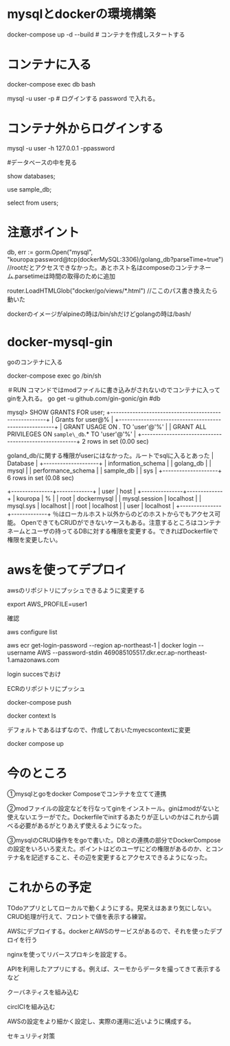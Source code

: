 # mysqlとdockerの環境構築

docker-compose up -d --build # コンテナを作成しスタートする

# コンテナに入る

docker-compose  exec  db  bash


mysql -u user -p # ログインする password で入れる。


# コンテナ外からログインする
mysql -u user -h  127.0.0.1 -ppassword

#データベースの中を見る

show databases;

use sample_db;

select from users;

# 注意ポイント
db, err := gorm.Open("mysql", "kouropa:password@tcp(dockerMySQL:3306)/golang_db?parseTime=true") 
//rootだとアクセスできなかった。あとホスト名はcomposeのコンテナネーム.parsetimeは時間の取得のために追加

router.LoadHTMLGlob("docker/go/views/*.html") //ここのパス書き換えたら動いた

dockerのイメージがalpineの時は/bin/shだけどgolangの時は/bash/ 



# docker-mysql-gin

goのコンテナに入る

docker-compose exec go /bin/sh

＃RUN コマンドではmodファイルに書き込みがされないのでコンテナに入ってginを入れる。
go get -u github.com/gin-gonic/gin 
#db

mysql> SHOW GRANTS FOR user;
+------------------------------------------------------+
| Grants for user@%                                    |
+------------------------------------------------------+
| GRANT USAGE ON *.* TO 'user'@'%'                     |
| GRANT ALL PRIVILEGES ON `sample\_db`.* TO 'user'@'%' |
+------------------------------------------------------+
2 rows in set (0.00 sec)

goland_db/に関する権限がuserにはなかった。ルートでsqlに入るとあった
| Database           |
+--------------------+
| information_schema |
| golang_db          |
| mysql              |
| performance_schema |
| sample_db          |
| sys                |
+--------------------+
6 rows in set (0.08 sec)

+---------------+-------------+
| user          | host        |
+---------------+-------------+
| kouropa       | %           |
| root          | dockermysql |
| mysql.session | localhost   |
| mysql.sys     | localhost   |
| root          | localhost   |
| user          | localhost   |
+---------------+-------------+
％はローカルホスト以外からのどのホストからでもアクセス可能。
OpenできてもCRUDができないケースもある。注意するところはコンテナネームとユーザの持ってるDBに対する権限を変更する。できればDockerfileで権限を変更したい。

# awsを使ってデプロイ　
awsのリポジトリにプッシュできるように変更する

export AWS_PROFILE=user1

確認

aws configure list

aws ecr get-login-password --region ap-northeast-1 | docker login --username AWS --password-stdin 469085105517.dkr.ecr.ap-northeast-1.amazonaws.com

login succesでおけ

ECRのリポジトリにプッシュ

docker-compose push 

docker  context ls

デフォルトであるはずなので、作成しておいたmyecscontextに変更

docker compose up


# 今のところ
①mysqlとgoをdocker Composeでコンテナを立てて連携

②modファイルの設定などを行なってginをインストール。ginはmodがないと使えないエラーがでた。Dockerfileでinitするあたりが正しいのかはこれから調べる必要があるがとりあえず使えるようになった。

③mysqlのCRUD操作ををgoで書いた。DBとの連携の部分でDockerComposeの設定をいろいろ変えた。ポイントはどのユーザにどの権限があるのか、とコンテナ名を記述すること、その辺を変更するとアクセスできるようになった。


# これからの予定

TOdoアプリとしてローカルで動くようにする。見栄えはあまり気にしない。CRUD処理が行えて、フロントで値を表示する練習。

AWSにデプロイする。dockerとAWSのサービスがあるので、それを使ったデプロイを行う

nginxを使ってリバースプロキシを設定する。

APIを利用したアプリにする。例えば、スーモからデータを撮ってきて表示するなど

クーバネティスを組み込む

circlCIを組み込む

AWSの設定をより細かく設定し、実際の運用に近いように構成する。

セキュリティ対策




